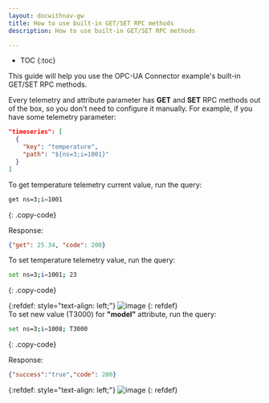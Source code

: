 ```yaml
---
layout: docwithnav-gw
title: How to use built-in GET/SET RPC methods
description: How to use built-in GET/SET RPC methods

---
```


* TOC
{:toc}

This guide will help you use the OPC-UA Connector example's built-in GET/SET RPC methods.

Every telemetry and attribute parameter has **GET** and **SET** RPC methods out of the box, so you don't need to configure
it manually.
For example, if you have some telemetry parameter:
```json
"timeseries": [
  {
    "key": "temperature",
    "path": "${ns=3;i=1001}"
  }
]
```

To get temperature telemetry current value, run the query:

```bash
get ns=3;i=1001
```
{: .copy-code}

Response:
```json
{"get": 25.34, "code": 200}
```

To set temperature telemetry value, run the query:

```bash
set ns=3;i=1001; 23
```
{: .copy-code}

{:refdef: style="text-align: left;"}
![image](/images/gateway/gateway-opc-ua-rpc-1.png)
{: refdef}
<br>
To set new value (T3000) for **"model"** attribute, run the query:

```bash
set ns=3;i=1008; T3000
```
{: .copy-code}

Response:
```json
{"success":"true","code": 200}
```

{:refdef: style="text-align: left;"}
![image](/images/gateway/gateway-opc-ua-rpc-2.png)
{: refdef}
